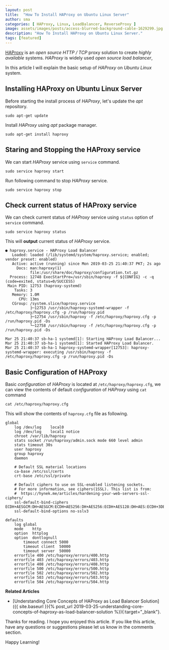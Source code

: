```yaml
---
layout: post
title:  "How To Install HAProxy on Ubuntu Linux Server"
author: sma
categories: [ HAProxy, Linux, LoadBalancer, ReverseProxy ]
image: assets/images/posts/access-blurred-background-cable-1629299.jpg
description: "How To Install HAProxy on Ubuntu Linux Server."
tags: [featured]
---
```


[HAProxy](http://www.haproxy.org) is an *open source* *HTTP / TCP*  proxy solution to create *highly available* systems. *HAProxy* is widely used *open source* *load balancer*, 

In this article I will explain the basic setup of *HAProxy* on *Ubuntu Linux* system.


## Installing HAProxy on Ubuntu Linux Server

Before starting the install process of *HAProxy*, let's update the *apt* repository.

```
sudo apt-get update
```

Install *HAProxy* using *apt* package manager.

```
sudo apt-get install haproxy
```

## Staring and Stopping the HAProxy service

We can start *HAProxy* service using `service` command.

```
sudo service haproxy start
```

Run following command to stop *HAProxy* service.

```
sudo service haproxy stop
```

## Check current status of HAProxy service

We can check current status of *HAProxy* service using `status` option of `service` command.

```
sudo service haproxy status
```

This will **output** current status of *HAProxy* service.

```
● haproxy.service - HAProxy Load Balancer
   Loaded: loaded (/lib/systemd/system/haproxy.service; enabled; vendor preset: enabled)
   Active: active (running) since Mon 2019-03-25 21:40:37 PKT; 2s ago
     Docs: man:haproxy(1)
           file:/usr/share/doc/haproxy/configuration.txt.gz
  Process: 12748 ExecStartPre=/usr/sbin/haproxy -f ${CONFIG} -c -q (code=exited, status=0/SUCCESS)
 Main PID: 12753 (haproxy-systemd)
    Tasks: 3
   Memory: 1.0M
      CPU: 13ms
   CGroup: /system.slice/haproxy.service
           ├─12753 /usr/sbin/haproxy-systemd-wrapper -f /etc/haproxy/haproxy.cfg -p /run/haproxy.pid
           ├─12754 /usr/sbin/haproxy -f /etc/haproxy/haproxy.cfg -p /run/haproxy.pid -Ds
           └─12758 /usr/sbin/haproxy -f /etc/haproxy/haproxy.cfg -p /run/haproxy.pid -Ds

Mar 25 21:40:37 sb-ha-1 systemd[1]: Starting HAProxy Load Balancer...
Mar 25 21:40:37 sb-ha-1 systemd[1]: Started HAProxy Load Balancer.
Mar 25 21:40:37 sb-ha-1 haproxy-systemd-wrapper[12753]: haproxy-systemd-wrapper: executing /usr/sbin/haproxy -f /etc/haproxy/haproxy.cfg -p /run/haproxy.pid -Ds
```

## Basic Configuration of HAProxy

Basic *configuration* of *HAProxy* is located at `/etc/haproxy/haproxy.cfg`, we can view the contents of default *configuration* of *HAProxy* using `cat` command

```
cat /etc/haproxy/haproxy.cfg
```

This will show the contents of `haproxy.cfg` file as following.

```
global
	log /dev/log	local0
	log /dev/log	local1 notice
	chroot /var/lib/haproxy
	stats socket /run/haproxy/admin.sock mode 660 level admin
	stats timeout 30s
	user haproxy
	group haproxy
	daemon

	# Default SSL material locations
	ca-base /etc/ssl/certs
	crt-base /etc/ssl/private

	# Default ciphers to use on SSL-enabled listening sockets.
	# For more information, see ciphers(1SSL). This list is from:
	#  https://hynek.me/articles/hardening-your-web-servers-ssl-ciphers/
	ssl-default-bind-ciphers ECDH+AESGCM:DH+AESGCM:ECDH+AES256:DH+AES256:ECDH+AES128:DH+AES:ECDH+3DES:DH+3DES:RSA+AESGCM:RSA+AES:RSA+3DES:!aNULL:!MD5:!DSS
	ssl-default-bind-options no-sslv3

defaults
	log	global
	mode	http
	option	httplog
	option	dontlognull
        timeout connect 5000
        timeout client  50000
        timeout server  50000
	errorfile 400 /etc/haproxy/errors/400.http
	errorfile 403 /etc/haproxy/errors/403.http
	errorfile 408 /etc/haproxy/errors/408.http
	errorfile 500 /etc/haproxy/errors/500.http
	errorfile 502 /etc/haproxy/errors/502.http
	errorfile 503 /etc/haproxy/errors/503.http
	errorfile 504 /etc/haproxy/errors/504.http
```

**Related Articles**

- [Understanding Core Concepts of HAProxy as Load Balancer Solution]({{ site.baseurl }}{% post_url 2019-03-25-understanding-core-concepts-of-haproxy-as-load-balancer-solution %}){:target="_blank"}.


Thanks for reading. I hope you enjoyed this article. If you like this article, have any questions or suggestions please let us know in the comments section.

Happy Learning!
